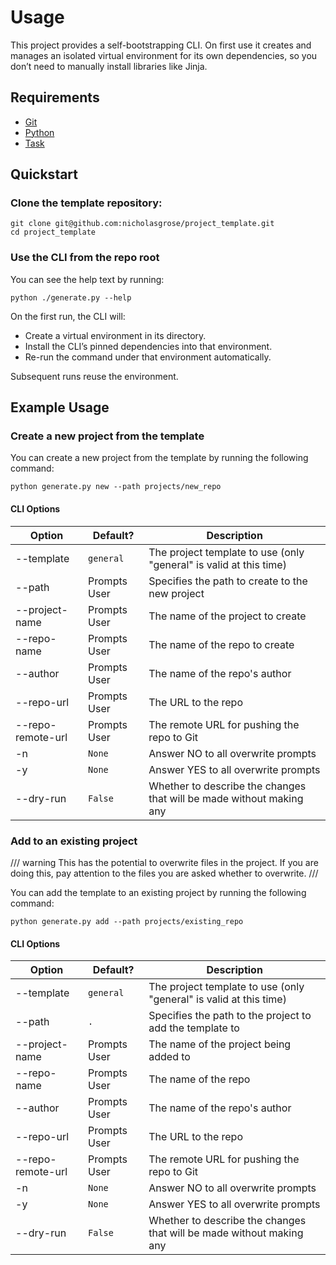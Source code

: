 # Usage

This project provides a self-bootstrapping CLI. On first use it creates and manages an isolated virtual environment for
its own dependencies, so you don’t need to manually install libraries like Jinja.

## Requirements

- [Git](https://git-scm.com)
- [Python](https://www.python.org)
- [Task](https://taskfile.dev)

## Quickstart

### Clone the template repository:

```shell
git clone git@github.com:nicholasgrose/project_template.git
cd project_template
```

### Use the CLI from the repo root

You can see the help text by running:

```shell
python ./generate.py --help
```

On the first run, the CLI will:

- Create a virtual environment in its directory.
- Install the CLI’s pinned dependencies into that environment.
- Re-run the command under that environment automatically.

Subsequent runs reuse the environment.

## Example Usage

### Create a new project from the template

You can create a new project from the template by running the following command:

```shell
python generate.py new --path projects/new_repo
```

#### CLI Options

| Option            | Default?     | Description                                                          |
|-------------------|--------------|----------------------------------------------------------------------|
| --template        | `general`    | The project template to use (only "general" is valid at this time)   |
| --path            | Prompts User | Specifies the path to create to the new project                      |
| --project-name    | Prompts User | The name of the project to create                                    |
| --repo-name       | Prompts User | The name of the repo to create                                       |
| --author          | Prompts User | The name of the repo's author                                        |
| --repo-url        | Prompts User | The URL to the repo                                                  |
| --repo-remote-url | Prompts User | The remote URL for pushing the repo to Git                           |
| -n                | `None`       | Answer NO to all overwrite prompts                                   |
| -y                | `None`       | Answer YES to all overwrite prompts                                  |
| --dry-run         | `False`      | Whether to describe the changes that will be made without making any |

### Add to an existing project

/// warning
This has the potential to overwrite files in the project.
If you are doing this, pay attention to the files you are asked whether to overwrite.
///

You can add the template to an existing project by running the following command:

```shell
python generate.py add --path projects/existing_repo
```

#### CLI Options

| Option            | Default?     | Description                                                          |
|-------------------|--------------|----------------------------------------------------------------------|
| --template        | `general`    | The project template to use (only "general" is valid at this time)   |
| --path            | `.`          | Specifies the path to the project to add the template to             |
| --project-name    | Prompts User | The name of the project being added to                               |
| --repo-name       | Prompts User | The name of the repo                                                 |
| --author          | Prompts User | The name of the repo's author                                        |
| --repo-url        | Prompts User | The URL to the repo                                                  |
| --repo-remote-url | Prompts User | The remote URL for pushing the repo to Git                           |
| -n                | `None`       | Answer NO to all overwrite prompts                                   |
| -y                | `None`       | Answer YES to all overwrite prompts                                  |
| --dry-run         | `False`      | Whether to describe the changes that will be made without making any |
